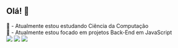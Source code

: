 ## Olá! 👋

<div>
    📔 - Atualmente estou estudando Ciência da Computação
    <br>
    📝 - Atualmente estou focado em projetos Back-End em JavaScript
</div>

<div> 
    <a href="https://wa.me/5551985298223" target="_blank"><img src="https://img.shields.io/badge/WhatsApp-25D366?style=for-the-badge&logo=whatsapp&logoColor=white"></a>
    <a href = "mailto:danielbohn4@gmail.com"><img src="https://img.shields.io/badge/-Gmail-%23333?style=for-the-badge&logo=gmail&logoColor=white" target="_blank"></a>
    <a href="https://www.linkedin.com/in/daniel-dick-bohn-8256582a6/" target="_blank"><img src="https://img.shields.io/badge/-LinkedIn-%230077B5?style=for-the-badge&logo=linkedin&logoColor=white" target="_blank"></a> 
</div>

##
